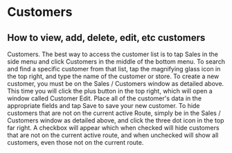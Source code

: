 # Customers
## How to view, add, delete, edit, etc customers
Customers. The best way to access the customer list is to tap Sales in the side menu and click Customers in the middle of the bottom menu. To search and find a specific customer from that list, tap the magnifying glass icon in the top right, and type the name of the customer or store. 
To create a new customer, you must be on the Sales / Customers window as detailed above. This time you will click the plus button in the top right, which will open a window called Customer Edit. Place all of the customer's data in the appropriate fields and tap Save to save your new customer. 
To hide customers that are not on the current active Route, simply be in the Sales / Customers window as detailed above, and click the three dot icon in the top far right. A checkbox will appear which when checked will hide customers that are not on the current active route, and when unchecked will show all customers, even those not on the current route.
